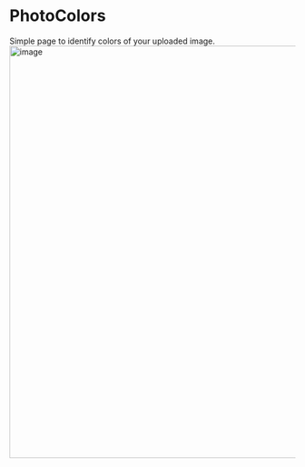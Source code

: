 # PhotoColors
Simple page to identify colors of your uploaded image.
<img width="726" alt="image" src="https://github.com/aidanaMergem/PhotoColors/assets/132149476/89b95e88-221a-41a4-bce2-87d180e759fb">
